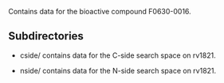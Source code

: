 Contains data for the bioactive compound F0630-0016.

## Subdirectories

- cside/ contains data for the C-side search space on rv1821.

- nside/ contains data for the N-side search space on rv1821.

